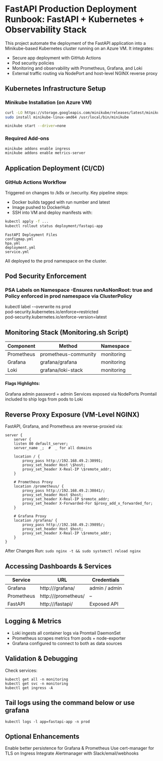# FastAPI Production Deployment Runbook: FastAPI + Kubernetes + Observability Stack
This project automate the deployment of the FastAPI application into a Minikube-based Kubernetes cluster running on an Azure VM. It integrates:
   - Secure app deployment with GitHub Actions
   - Pod security policies
   - Monitoring and observability with Prometheus, Grafana, and Loki
   - External traffic routing via NodePort and host-level NGINX reverse proxy

## Kubernetes Infrastructure Setup
### Minikube Installation (on Azure VM)
```bash
curl -LO https://storage.googleapis.com/minikube/releases/latest/minikube-linux-amd64
sudo install minikube-linux-amd64 /usr/local/bin/minikube

minikube start --driver=none
```
### Required Add-ons
```bash
minikube addons enable ingress
minikube addons enable metrics-server
```

## Application Deployment (CI/CD)
### GitHub Actions Workflow
Triggered on changes to /k8s or /security. Key pipeline steps:
- Docker builds tagged with run number and latest
- Image pushed to DockerHub
- SSH into VM and deploy manifests with:
  
```bash
kubectl apply -f ...
kubectl rollout status deployment/fastapi-app
```
```
FastAPI Deployment Files
configmap.yml
hpa.yml
deployment.yml
service.yml
```
All deployed to the prod namespace on the cluster.

## Pod Security Enforcement
### PSA Labels on Namespace -Ensures runAsNonRoot: true and Policy enforced in prod namespace via ClusterPolicy
kubectl label --overwrite ns prod \
  pod-security.kubernetes.io/enforce=restricted \
  pod-security.kubernetes.io/enforce-version=latest

## Monitoring Stack (Monitoring.sh Script)

| Component  | Method                   | Namespace  |
|------------|--------------------------|------------|
| Prometheus | prometheus-community     | monitoring |
| Grafana    | grafana/grafana          | monitoring |
| Loki       | grafana/loki-stack       | monitoring |

#### Flags Highlights:
Grafana admin password = admin
Services exposed via NodePorts
Promtail included to ship logs from pods to Loki

## Reverse Proxy Exposure (VM-Level NGINX)
FastAPI, Grafana, and Prometheus are reverse-proxied via:
```
server {
    server {
    listen 80 default_server;
    server_name _;  #  _ for all domains

    location / {
        proxy_pass http://192.168.49.2:30991;
        proxy_set_header Host \$host;
        proxy_set_header X-Real-IP \$remote_addr;
    }

    # Prometheus Proxy
    location /prometheus/ {
        proxy_pass http://192.168.49.2:30841/; 
        proxy_set_header Host $host;
        proxy_set_header X-Real-IP $remote_addr;
        proxy_set_header X-Forwarded-For $proxy_add_x_forwarded_for;
    }

    # Grafana Proxy
    location /grafana/ {
        proxy_pass http://192.168.49.2:39895/; 
        proxy_set_header Host $host;
        proxy_set_header X-Real-IP \$remote_addr;
    }
}
```
After Changes Run: ``` sudo nginx -t && sudo systemctl reload nginx ```

## Accessing Dashboards & Services
| Service    | URL                          | Credentials       |
|------------|------------------------------|-------------------|
| Grafana    | http://<vm-ip>/grafana/      | admin / admin     |
| Prometheus | http://<vm-ip>/prometheus/   | –                 |
| FastAPI    | http://<vm-ip>/fastapi/      | Exposed API       |

## Logging & Metrics
- Loki ingests all container logs via Promtail DaemonSet
- Prometheus scrapes metrics from pods + node-exporter
- Grafana configured to connect to both as data sources

## Validation & Debugging
Check services: 
```
kubectl get all -n monitoring
kubectl get svc -n monitoring
kubectl get ingress -A
```
## Tail logs using the command below or use grafana

```
kubectl logs -l app=fastapi-app -n prod
```
## Optional Enhancements
Enable better persistence for Grafana & Prometheus
Use cert-manager for TLS on Ingress
Integrate Alertmanager with Slack/email/webhooks
